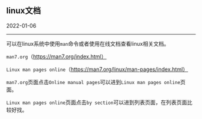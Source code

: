 ## linux文档

2022-01-06

---

可以在linux系统中使用`man`命令或者使用在线文档查看linux相关文档。

`man7.org`（https://man7.org/index.html）

`Linux man pages online`（https://man7.org/linux/man-pages/index.html）

`man7.org`页面点击`Online manual pages`可以进到`Linux man pages online`页面。

`Linux man pages online`页面点击`by section`可以进到列表页面，在列表页面比较好找。